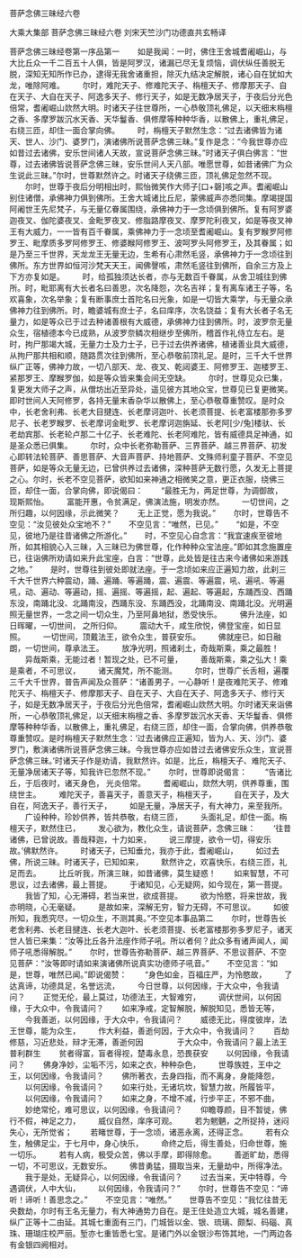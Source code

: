 <!-- { "loadSidebar": true } -->
菩萨念佛三昧经六卷


大乘大集部
菩萨念佛三昧经六卷
刘宋天竺沙门功德直共玄畅译


菩萨念佛三昧经卷第一序品第一
　　如是我闻：一时，佛住王舍城耆阇崛山，与大比丘众一千二百五十人俱，皆是阿罗汉，诸漏已尽无复烦恼，调伏纵任善脱无脱，深知无知所作已办，逮得无我舍诸重担，除灭九结决定解脱，诸心自在犹如大龙，唯除阿难。
　　尔时，难陀天子、修难陀天子、栴檀天子、修摩那天子、自在天子、大自在天子、阿逸多天子、修行天子，如是无数净居天子，于夜后分光色倍常，耆阇崛山欻然大明。时诸天子往世尊所，一心恭敬顶礼佛足，以天细末栴檀之香、多摩罗跋沉水天香、天华鬘香、俱修摩等种种华香，以散佛上，重礼佛足，右绕三匝，却住一面合掌向佛。
　　时，栴檀天子默然生念：“过去诸佛皆为诸天、世人、沙门、婆罗门，演诸佛所说菩萨念佛三昧。”复作是念：“今我世尊亦应如昔过去诸佛，安乐世间诸人天故，宣说菩萨念佛三昧。”时诸天子俱白佛言：“世尊，过去诸佛皆说菩萨念佛三昧，安乐世间人天八部。唯愿世尊，如昔诸佛广为众生说此三昧。”尔时，世尊默然许之。时诸天子绕佛三匝，顶礼佛足忽然不现。
　　尔时，世尊于夜后分明相出时，熙怡微笑作大师子[口+磬]咳之声。耆阇崛山别住诸僧，承佛神力俱到佛所。王舍大城诸比丘尼，蒙佛威声亦悉同集。摩竭提国阿阇世王先尼梵子，与无量亿眷属围绕，承佛神力于一念顷俱到佛所。复有阿罗婆迦夜叉、伽陀婆夜叉、金毗罗夜叉、修脂路摩夜叉、摩罗陀利夜叉，如是等夜叉神王有大威力，一一皆有百千眷属，乘佛神力于一念顷至耆阇崛山。复有罗睺罗阿修罗王、毗摩质多罗阿修罗王、修婆睺阿修罗王、波呵罗头阿修罗王，及其眷属；如是乃至三千世界，天龙龙王无量无边，生希有心肃然毛竖，承佛神力于一念顷往到佛所。东方世界如恒河沙梵天天王，闻佛謦咳，肃然毛竖往到佛所，自余三方及上下方亦复如是。
　　时，给孤独须达长者，亦与无数百千眷属，从舍卫城往到佛所。时，毗耶离有大长者名曰善思，次名降怨，次名吉祥；复有离车诸王子等，名欢喜象，次名举象；复有断事庶士首陀名曰光象，如是一切皆大乘学，与无量众承佛神力往到佛所。时，瞻婆城有庶士子，名曰庠序，次名饶益；复有大长者子名无量力，如是等众已于过去种诸善根有大威德，承佛神力往到佛所。时，波罗奈无量众生，宿植德本今已成熟，从波罗奈鳞次相继步至佛所，稽首作礼侍立左右。是时，拘尸那竭大城，无量力士及力士子，已于过去供养诸佛，植诸善业具大威德，从拘尸那共相和顺，随路贯次往到佛所，至心恭敬前顶礼足。是时，三千大千世界纵广正等，佛神力故，一切八部天、龙、夜叉、乾闼婆王、阿修罗王、迦楼罗王、紧那罗王、摩睺罗伽，如是等众皆来集会间无空缺。
　　尔时，世尊见众已集，复更发大师子之声，从僧坊出近至异处，遥见彼方其地众宝，世尊见已复更微笑。即时世间人天阿修罗，各持无量末香杂华以散佛上，至心恭敬尊重赞叹。是时众中，长老舍利弗、长老大目揵连、长老摩诃迦叶、长老须菩提、长老富楼那弥多罗尼子、长老罗睺罗、长老摩诃金毗罗、长老摩诃迦旃延、长老阿[少/兔]楼驮、长老劫宾那、长老轮卢那二十亿子、长老难陀、长老阿难陀，皆有威德具足神通，如是圣众悉已俱集。
　　尔时，众中长老弥勒菩萨、三界菩萨、越三界菩萨、初发心即转法轮菩萨、善思菩萨、大音声菩萨、持地菩萨、文殊师利童子菩萨、不空见菩萨，如是等众无量无边，已曾供养过去诸佛，深种菩萨无数行愿，久发无上菩提之心。尔时，长老不空见菩萨，欲知如来神通之相微笑之意，更正衣服，绕佛三匝，却住一面，合掌向佛，即说偈曰：
　　“最胜无为，两足世尊，为调御故，
现斯熙怡。
　　富能开惠，令贫满足，佛演法施，明发亦然。
　　一切世间，之所归趣，以何因缘，示此微笑？
　　无上正觉，愿为我说。”
　　尔时，世尊告不空见：“汝见彼处众宝地不？”
　　不空见言：“唯然，已见。”
　　“如是，不空见，彼地乃是往昔诸佛之所游化。”
　　时，不空见心自念言：“我宜速疾至彼地所，如其相貌心入三昧，入三昧已为佛世尊，化作种种众宝法座。”即如其念施置座已，往诣佛所劝请如来升此宝座，白言：“世尊，此处皆是往古来今诸佛如来游践之地。”
　　是时，世尊往到彼处即就法座。于一念顷如来应正遍知力故，此刹三千大千世界六种震动，踊、遍踊、等遍踊，震、遍震、等遍震，吼、遍吼、等遍吼，动、遍动、等遍动，摇、遍摇、等遍摇，起、遍起、等遍起，东踊西没、西踊东没，南踊北没、北踊南没，西踊东没、东踊西没，北踊南没、南踊北没。光明遍照无量世界，一念之间一切众生，乃至阿鼻地狱，悉受快乐。
　　佛升法座，如日晖曜，一切世间，
之所归仰。
　　震动大千，咸生欣悦，佛登宝座，如日显照。
　　一切世间，顶戴法王，欲令众生，普获安乐。
　　佛就座已，如日融朗，一切世间，尊承法王。
　　放净光明，照诸刹土，奇哉斯乘，乘之最胜！
　　异哉斯乘，无能过者！暂现之处，已不可量，
　　善哉斯乘，乘之弘大！乘是乘者，不可思议，
　　诸天魔梵，所不能测。
　　尔时，世尊广长舌相，遍覆三千大千世界，普告声闻及众菩萨：“诸善男子，一心静听！是夜难陀天子、修难陀天子、栴檀天子、修摩那天子、自在天子、大自在天子、阿逸多天子、修行天子，如是无数净居天子，于夜后分光色倍常，耆阇崛山欻然大明。尔时诸天来诣佛所，一心恭敬顶礼佛足，以天细末栴檀之香、多摩罗跋沉水天香、天华鬘香、俱修摩等种种华香，以散佛上，重礼佛足，右绕三匝，却住一面，合掌向佛，供养恭敬尊重赞叹。是时栴檀天子默然生念：‘过去诸佛应正遍知，皆为人、天、沙门、婆罗门，敷演诸佛所说菩萨念佛三昧。今我世尊亦应如昔过去诸佛安乐众生，宣说菩萨念佛三昧。’时诸天子作是劝请，我默然许。如是，比丘，栴檀天子、难陀天子、无量净居诸天子等，知我许已忽然不现。”
　　尔时，世尊即说偈言：
　　“告诸比丘，于后夜时，诸天身色，
光炎倍常。
　　耆阇崛山，欻然大明，供养尊重，围绕世主。
　　难陀天子，善喜天子，善意天子，栴檀天子，
　　自在天子，及大自在，阿逸天子，善行天子，
　　如是无量，净居天子，有大神力，来至我所。
　　广设种种，珍妙供养，皆共恭敬，右绕三匝，
　　头面礼足，却住一面。栴檀天子，默然住已，
　　发心欲为，教化众生，请说菩萨，念佛三昧：
　　‘往昔诸佛，已曾说故。善哉释迦，十力如来，
　　说三摩提，欲令一切，得安乐故。’佛默然许。
　　时诸天子，已知垂允，我亦于此，耆阇崛山，
　　如过去佛，所说三昧。时诸天子，已知如来，
　　默然许之，欢喜快乐，右绕三匝，礼足而去。
　　比丘听我，所演三昧，如昔诸佛，莫生疑惑！
　　如来智慧，不可思议，过去诸佛，最上菩提。
　　于诸知见，心无疑网，如今现在，第一菩提。
　　我皆了知，心无滞碍，若当来世，欲成菩提。
　　欲为怜愍，将来世故，我亦明晓，心无毫疑。
　　是故如来，深解无穷，智力无碍，不可思议。
　　如彼所知，我悉究尽，一切众生，不测其奥。”不空见本事品第二
　　尔时，世尊告长老舍利弗、长老目揵连、长老大迦叶、长老须菩提、长老富楼那弥多罗尼子，诸天世人皆已来集：“汝等比丘各升法座作师子吼。所以者何？此众多有诸声闻人，闻师子吼悉得解脱。”
　　尔时，世尊告弥勒菩萨、越三界菩萨、不思议菩萨、不空见菩萨：“汝等即时请如来演诸佛所说真实功德师子吼音。”
　　不空见言：“如是，世尊，唯然已闻。”即说偈赞：
　　“身色如金，百福庄严，为怜愍故，
　　了达真谛，功德具足，名誉远流，
　　今日世尊，以何因缘，于大众中，令我请问？
　　正觉无伦，最上莫过，功德法王，大智难穷，
　　调伏世间，以何因缘，于大众中，令我请问？
　　如来净戒，定智解脱，解脱知见，悉皆无等，
　　今我善逝，以何因缘，于大众中，令我请问？
　　威德无比，得度彼岸，法王世尊，能为众生，
　　作大利益，善逝何因，于大众中，令我请问？
　　百劫修慈，习近悲处，辩才无滞，善逝何因　　
　　于大众中，令我请问？最上法王　　普利群生
　　贫者得富，盲者得视，楚毒永息，恐畏获安
　　以何因缘，令我请问？
　　佛身净妙，尘垢不污，如来之衣，种种杂色，
　　世尊族姓，王中之王，以何因缘，令我请问？
　　佛所著衣，去身四指，而不离身，身能降怨，
　　以何因缘，令我请问？
　　如来行处，无诸坑坎，智慧力故，所履皆平，
　　以何因缘，令我请问？
　　如来之身，不增不减，行步平正，不邪不曲，
　　妙绝常伦，难可思议，以何因缘，令我请问？
　　仰瞻尊颜，目不暂徙，佛行不假，神足之力，
　　威仪自然，庠序可观。
　　若为魍魉，之所捉持，迷闷失心，无所觉省；
　　若睹世尊，于一念顷，诸恶永离，还得正念。
　　若有众生，触佛足尘，于七月中，身心快乐，
　　命终之后，得生善处，归命世尊，施一切乐。
　　若有人病，极受众苦，佛以手摩，即得除愈。
　　善逝旷劫，悉得一切，不可思议，无数安乐。
　　佛昔勇猛，摄取当来，无量劫中，所得净法。
　　我于是处，无疑异心，以何因缘，令我请问？
　　过去当来，天中特尊，今遇调伏，人中大仙，
　　以何因缘，令我请问？”
　　尔时，世尊告不空见：“谛听！谛听！善思念之。”
　　不空见言：“唯然。”
　　世尊告不空见：“我忆往昔无央数劫，尔时有王名无量力，有大神通势力自在。是王住处造立大城，城名善建，纵广正等十二由延。其城七重面有三门，门城皆以金、银、琉璃、颇梨、码碯、真珠、珊瑚庄校严丽。堑亦七重皆悉七宝。是诸门外以金银沙布饰其地，一门两边各有金银四阙相对。
